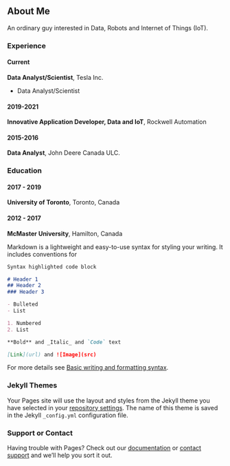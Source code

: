 ## About Me

An ordinary guy interested in Data, Robots and Internet of Things (IoT).

### Experience

#### Current
**Data Analyst/Scientist**, Tesla Inc.
- Data Analyst/Scientist

#### 2019-2021
**Innovative Application Developer, Data and IoT**, Rockwell Automation

#### 2015-2016
**Data Analyst**, John Deere Canada ULC.

### Education

#### 2017 - 2019
**University of Toronto**, Toronto, Canada

#### 2012 - 2017
**McMaster University**, Hamilton, Canada

Markdown is a lightweight and easy-to-use syntax for styling your writing. It includes conventions for

```markdown
Syntax highlighted code block

# Header 1
## Header 2
### Header 3

- Bulleted
- List

1. Numbered
2. List

**Bold** and _Italic_ and `Code` text

[Link](url) and ![Image](src)
```

For more details see [Basic writing and formatting syntax](https://docs.github.com/en/github/writing-on-github/getting-started-with-writing-and-formatting-on-github/basic-writing-and-formatting-syntax).

### Jekyll Themes

Your Pages site will use the layout and styles from the Jekyll theme you have selected in your [repository settings](https://github.com/VCL1004/VCL1004.github.io/settings/pages). The name of this theme is saved in the Jekyll `_config.yml` configuration file.

### Support or Contact

Having trouble with Pages? Check out our [documentation](https://docs.github.com/categories/github-pages-basics/) or [contact support](https://support.github.com/contact) and we’ll help you sort it out.
